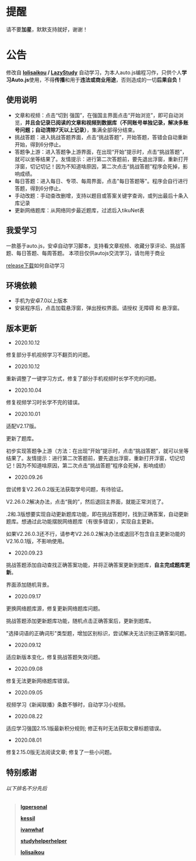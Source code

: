 # 提醒

请不要**加星**，默默支持就好，谢谢！

# 公告

修改自 **[lolisaikou](https://github.com/lolisaikou) / [LazyStudy](https://github.com/lolisaikou/LazyStudy)** 自动学习，为本人auto.js编程习作，只供个人**学习Auto.js**使用，不得**传播**和用于**违法或商业用途**，否则造成的一切**后果自负！**

## 使用说明

- 文章和视频：点击“切到 强国”，在强国主界面点击“开始浏览”，即可自动浏览，**并且会记录已阅读的文章和视频到数据库（不同账号单独记录，解决多账号问题；自动清除7天以上记录）**，集满全部得分结束。
- 挑战答题：进入挑战答题界面，点击“挑战答题”，开始答题，答错会自动重新开始，得到6分停止。
- 答题争上游：进入答题争上游界面，在出现“开始”提示时，点击“挑战答题”，就可以坐等结果了。友情提示：进行第二次答题前，要先退出浮窗，重新打开浮窗，切记切记！因为不知道啥原因，第二次点击“挑战答题”程序会死掉，影响成绩。
- 每日答题：进入每日、专项、每周界面，点击"每日答题等"。程序会自行进行答题，得到6分停止。
- 手动改题：手动查改删增，支持以题目或答案关键字查询，或列出最后十条入库记录
- 更新网络题库：从网络同步最近题库，过滤后入tikuNet表

## 我爱学习

一款基于auto.js，安卓自动学习脚本，支持看文章视频、收藏分享评论、挑战答题、每日答题、每周答题。
本项目仅供autojs交流学习，请勿用于商业

[release下载](https://github.com/james-bond-007/lovexuexi/releases/)如何自动学习

##  环境依赖

- 手机为安卓7.0以上版本
- 安装程序后，点击加载悬浮窗，弹出授权界面。请授权 无障碍 和 悬浮窗。

## 版本更新

- 2020.10.12

修复部分手机视频学习不翻页的问题。

- 2020.10.12

重新调整了一键学习方式，修复了部分手机视频时长学不完的问题。

- 2020.10.04

修复视频学习时长学不完的错误。

- 2020.10.01

适配V2.17版。

更新了题库。

初步实现答题争上游（方法：在出现“开始”提示时，点击“挑战答题”，就可以坐等结果了。友情提示：进行第二次答题前，要先退出浮窗，重新打开浮窗，切记切记！因为不知道啥原因，第二次点击“挑战答题”程序会死掉，影响成绩）

- 2020.09.26

尝试修复V2.26.0.2版无法获取学号问题，有待验证。

V2.26.0.2解决办法，点击“我的”，然后退回主界面，就能正常浏览了。

.2和.3版想要实现自动更新题库功能，即在挑战答题时，找到正确答案，自动更新题库。想通过此功能摆脱网络题库（有很多错误），实现自主更新。

如果V2.26.0.3还不行，请参考V2.26.0.2解决办法或退回不包含自主更新功能的V2.16.0.1版，不影响使用。

- 2020.09.23

挑战答题添加自动查找正确答案功能，并将正确答案更新到题库，**自主完成题库更新**。

界面添加随机背景。

- 2020.09.17

更换网络题库源，修复更新网络题库问题。

挑战答题添加更新题库功能，随机点击正确答案后，更新到题库。

"选择词语的正确词形"类型题，增加区别标识，尝试解决无法识别正确答案问题。

- 2020.09.12

适应新版本变化，修复挑战答题失效问题。

- 2020.09.08

修复无法更新网络题库错误。

- 2020.09.05

视频学习《新闻联播》条数不够时，自动学习小视频。

- 2020.08.22

适应学习强国2.15.1版最新积分规则;
修正有时无法获取文章标题错误。

- 2020.08.01

修复2.15.0版无法阅读文章;
修复了一些小问题。


## **特别感谢**

###### 以下排名不分先后

> [**lgpersonal**](https://github.com/lgpersonal/)
>
> [**kessil**](https://github.com/kessil/AutoXue)
>
> [**ivanwhaf**](https://github.com/ivanwhaf/xxqg-helper)
>
> [**studyhelperhelper**](https://github.com/studyhelperhelper/studyhelper)
>
> [**lolisaikou**](https://github.com/lolisaikou)

